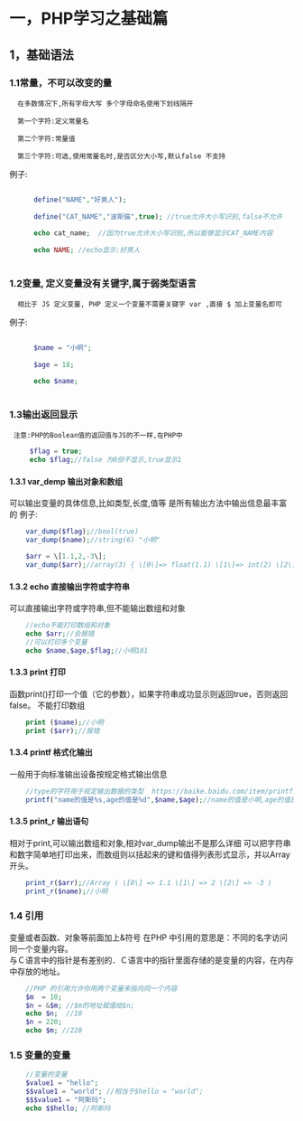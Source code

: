 
# 一，PHP学习之基础篇

## 1，基础语法

### 1.1常量，不可以改变的量
  
      在多数情况下,所有字母大写 多个字母命名使用下划线隔开
      
      第一个字符:定义常量名
      
      第二个字符:常量值
      
      第三个字符:可选,使用常量名时,是否区分大小写,默认false 不支持
      
例子:

```php
      
      define("NAME","好男人");
      
      define("CAT_NAME","波斯猫",true); //true允许大小写识别,false不允许
      
      echo cat_name;  //因为true允许大小写识别,所以能够显示CAT_NAME内容
      
      echo NAME; //echo显示:好男人
      
```
      
### 1.2变量, 定义变量没有关键字,属于弱类型语言
  
      相比于 JS 定义变量, PHP 定义一个变量不需要关键字 var ,直接 $ 加上变量名即可
      
例子:
```php
      
      $name = "小明";
      
      $age = 18;
      
      echo $name;
      
 ```

### 1.3输出返回显示

     注意:PHP的Boolean值的返回值与JS的不一样,在PHP中
     
```php
     $flag = true; 
     echo $flag;//false 为0但不显示,true显示1
```
#### 1.3.1 var_demp  输出对象和数组
可以输出变量的具体信息,比如类型,长度,值等
是所有输出方法中输出信息最丰富的
例子:
```php
	var_dump($flag);//bool(true)
	var_dump($name);//string(6) "小明"

	$arr = \[1.1,2,-3\];
	var_dump($arr);//array(3) { \[0\]=> float(1.1) \[1\]=> int(2) \[2\]=> int(-3) }
```
#### 1.3.2 echo  直接输出字符或字符串
可以直接输出字符或字符串,但不能输出数组和对象
```php
	//echo不能打印数组和对象
	echo $arr;//会报错
	//可以打印多个变量
	echo $name,$age,$flag;//小明181
```
#### 1.3.3 print  打印
函数print()打印一个值（它的参数），如果字符串成功显示则返回true，否则返回false。
不能打印数组
```php
	print ($name);//小明
	print ($arr);//报错
```
#### 1.3.4 printf  格式化输出
一般用于向标准输出设备按规定格式输出信息
```php
	//type的字符用于规定输出数据的类型  https://baike.baidu.com/item/printf/7467706?fr=aladdin
	printf("name的值是%s,age的值是%d",$name,$age);//name的值是小明,age的值是18
```
#### 1.3.5 print_r  输出语句
相对于print,可以输出数组和对象,相对var_dump输出不是那么详细
可以把字符串和数字简单地打印出来，而数组则以括起来的键和值得列表形式显示，并以Array开头。
```php
	print_r($arr);//Array ( \[0\] => 1.1 \[1\] => 2 \[2\] => -3 )
	print_r($name);//小明
```
### 1.4 引用 
变量或者函数、对象等前面加上&符号
在PHP 中引用的意思是：不同的名字访问同一个变量内容。  
与Ｃ语言中的指针是有差别的．Ｃ语言中的指针里面存储的是变量的内容，在内存中存放的地址。

```php
	//PHP 的引用允许你用两个变量来指向同一个内容
	$m  = 10;  
	$n = &$m; //$m的地址赋值给$n;  
	echo $n;  //10
	$n = 220;  
	echo $m; //220
```
### 1.5 变量的变量
```php
	//变量的变量
	$value1 = "hello";
	$$value1 = "world"; //相当于$hello = "world";
	$$$value1 = "阿斯玛";
	echo $$hello; //阿斯玛
```



<!--stackedit_data:
eyJoaXN0b3J5IjpbLTU2NjE4MTg1XX0=
-->